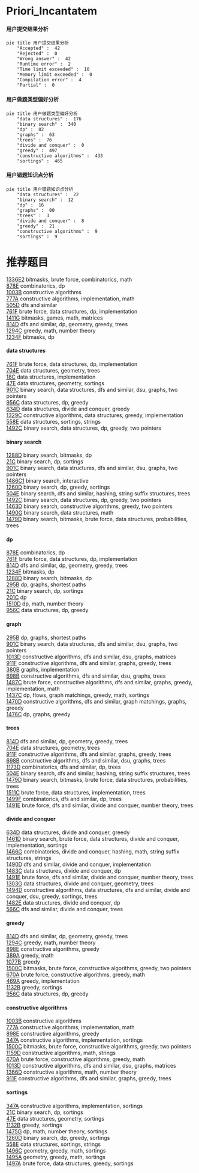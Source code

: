 # Priori_Incantatem
<!-- tabs:start -->
#### **用户提交结果分析**

```mermaid
pie title 用户提交结果分析
    "Accepted" :  42
    "Rejected" :  0
    "Wrong answer" :  42
    "Runtime error" :  2
    "Time limit exceeded" :  10
    "Memory limit exceeded" :  0
    "Compilation error" :  4
    "Partial" :  0
```
#### **用户做题类型偏好分析**

```mermaid
pie title 用户做题类型偏好分析
    "data structures" :  176
    "binary search" :  340
    "dp" :  82
    "graphs" :  63
    "trees" :  76
    "divide and conquer" :  0
    "greedy" :  497
    "constructive algorithms" :  433
    "sortings" :  465
```
#### **用户错题知识点分析**

```mermaid
pie title 用户错题知识点分析
    "data structures" :  22
    "binary search" :  12
    "dp" :  16
    "graphs" :  00
    "trees" :  3
    "divide and conquer" :  8
    "greedy" :  21
    "constructive algorithms" :  9
    "sortings" :  9
```
<!-- tabs:end -->
# 推荐题目
[1336E2](http://codeforces.com/problemset/problem/1336/E2)		bitmasks,
                        brute force,
                        combinatorics,
                        math		  
[878E](http://codeforces.com/problemset/problem/878/E)		combinatorics,
                        dp		  
[1003B](http://codeforces.com/problemset/problem/1003/B)		constructive algorithms		  
[777A](http://codeforces.com/problemset/problem/777/A)		constructive algorithms,
                        implementation,
                        math		  
[505D](http://codeforces.com/problemset/problem/505/D)		dfs and similar		  
[761F](http://codeforces.com/problemset/problem/761/F)		brute force,
                        data structures,
                        dp,
                        implementation		  
[1411G](http://codeforces.com/problemset/problem/1411/G)		bitmasks,
                        games,
                        math,
                        matrices		  
[814D](http://codeforces.com/problemset/problem/814/D)		dfs and similar,
                        dp,
                        geometry,
                        greedy,
                        trees		  
[1294C](http://codeforces.com/problemset/problem/1294/C)		greedy,
                        math,
                        number theory		  
[1234F](http://codeforces.com/problemset/problem/1234/F)		bitmasks,
                        dp		  
<!-- tabs:start -->
#### **data structures**
[761F](http://codeforces.com/problemset/problem/761/F)		brute force,
                        data structures,
                        dp,
                        implementation		  
[704E](http://codeforces.com/problemset/problem/704/E)		data structures,
                        geometry,
                        trees		  
[18C](http://codeforces.com/problemset/problem/18/C)		data structures,
                        implementation		  
[47E](http://codeforces.com/problemset/problem/47/E)		data structures,
                        geometry,
                        sortings		  
[901C](http://codeforces.com/problemset/problem/901/C)		binary search,
                        data structures,
                        dfs and similar,
                        dsu,
                        graphs,
                        two pointers		  
[956C](https://codeforces.com/contest/956/problem/C)		data structures,
                        dp,
                        greedy		  
[634D](https://codeforces.com/contest/634/problem/D)		data structures,
                        divide and conquer,
                        greedy		  
[1329C](http://codeforces.com/problemset/problem/1329/C)		constructive algorithms,
                        data structures,
                        greedy,
                        implementation		  
[558E](http://codeforces.com/problemset/problem/558/E)		data structures,
                        sortings,
                        strings		  
[1492C](http://codeforces.com/problemset/problem/1492/C)		binary search,
                        data structures,
                        dp,
                        greedy,
                        two pointers		  
#### **binary search**
[1288D](http://codeforces.com/problemset/problem/1288/D)		binary search,
                        bitmasks,
                        dp		  
[21C](http://codeforces.com/problemset/problem/21/C)		binary search,
                        dp,
                        sortings		  
[901C](http://codeforces.com/problemset/problem/901/C)		binary search,
                        data structures,
                        dfs and similar,
                        dsu,
                        graphs,
                        two pointers		  
[1486C1](http://codeforces.com/problemset/problem/1486/C1)		binary search,
                        interactive		  
[1260D](http://codeforces.com/problemset/problem/1260/D)		binary search,
                        dp,
                        greedy,
                        sortings		  
[504E](http://codeforces.com/problemset/problem/504/E)		binary search,
                        dfs and similar,
                        hashing,
                        string suffix structures,
                        trees		  
[1492C](http://codeforces.com/problemset/problem/1492/C)		binary search,
                        data structures,
                        dp,
                        greedy,
                        two pointers		  
[1463D](http://codeforces.com/problemset/problem/1463/D)		binary search,
                        constructive algorithms,
                        greedy,
                        two pointers		  
[1490G](http://codeforces.com/problemset/problem/1490/G)		binary search,
                        data structures,
                        math		  
[1479D](http://codeforces.com/problemset/problem/1479/D)		binary search,
                        bitmasks,
                        brute force,
                        data structures,
                        probabilities,
                        trees		  
#### **dp**
[878E](http://codeforces.com/problemset/problem/878/E)		combinatorics,
                        dp		  
[761F](http://codeforces.com/problemset/problem/761/F)		brute force,
                        data structures,
                        dp,
                        implementation		  
[814D](http://codeforces.com/problemset/problem/814/D)		dfs and similar,
                        dp,
                        geometry,
                        greedy,
                        trees		  
[1234F](http://codeforces.com/problemset/problem/1234/F)		bitmasks,
                        dp		  
[1288D](http://codeforces.com/problemset/problem/1288/D)		binary search,
                        bitmasks,
                        dp		  
[295B](http://codeforces.com/problemset/problem/295/B)		dp,
                        graphs,
                        shortest paths		  
[21C](http://codeforces.com/problemset/problem/21/C)		binary search,
                        dp,
                        sortings		  
[201C](http://codeforces.com/problemset/problem/201/C)		dp		  
[1510D](http://codeforces.com/problemset/problem/1510/D)		dp,
                        math,
                        number theory		  
[956C](https://codeforces.com/contest/956/problem/C)		data structures,
                        dp,
                        greedy		  
#### **graph**
[295B](http://codeforces.com/problemset/problem/295/B)		dp,
                        graphs,
                        shortest paths		  
[901C](http://codeforces.com/problemset/problem/901/C)		binary search,
                        data structures,
                        dfs and similar,
                        dsu,
                        graphs,
                        two pointers		  
[1013D](https://codeforces.com/contest/1013/problem/D)		constructive algorithms,
                        dfs and similar,
                        dsu,
                        graphs,
                        matrices		  
[911F](http://codeforces.com/problemset/problem/911/F)		constructive algorithms,
                        dfs and similar,
                        graphs,
                        greedy,
                        trees		  
[380B](http://codeforces.com/problemset/problem/380/B)		graphs,
                        implementation		  
[698B](http://codeforces.com/problemset/problem/698/B)		constructive algorithms,
                        dfs and similar,
                        dsu,
                        graphs,
                        trees		  
[1487C](http://codeforces.com/problemset/problem/1487/C)		brute force,
                        constructive algorithms,
                        dfs and similar,
                        graphs,
                        greedy,
                        implementation,
                        math		  
[1437C](http://codeforces.com/problemset/problem/1437/C)		dp,
                        flows,
                        graph matchings,
                        greedy,
                        math,
                        sortings		  
[1470D](http://codeforces.com/problemset/problem/1470/D)		constructive algorithms,
                        dfs and similar,
                        graph matchings,
                        graphs,
                        greedy		  
[1476C](http://codeforces.com/problemset/problem/1476/C)		dp,
                        graphs,
                        greedy		  
#### **trees**
[814D](http://codeforces.com/problemset/problem/814/D)		dfs and similar,
                        dp,
                        geometry,
                        greedy,
                        trees		  
[704E](http://codeforces.com/problemset/problem/704/E)		data structures,
                        geometry,
                        trees		  
[911F](http://codeforces.com/problemset/problem/911/F)		constructive algorithms,
                        dfs and similar,
                        graphs,
                        greedy,
                        trees		  
[698B](http://codeforces.com/problemset/problem/698/B)		constructive algorithms,
                        dfs and similar,
                        dsu,
                        graphs,
                        trees		  
[1173D](https://codeforces.com/contest/1173/problem/D)		combinatorics,
                        dfs and similar,
                        dp,
                        trees		  
[504E](http://codeforces.com/problemset/problem/504/E)		binary search,
                        dfs and similar,
                        hashing,
                        string suffix structures,
                        trees		  
[1479D](http://codeforces.com/problemset/problem/1479/D)		binary search,
                        bitmasks,
                        brute force,
                        data structures,
                        probabilities,
                        trees		  
[1511C](http://codeforces.com/problemset/problem/1511/C)		brute force,
                        data structures,
                        implementation,
                        trees		  
[1499F](http://codeforces.com/problemset/problem/1499/F)		combinatorics,
                        dfs and similar,
                        dp,
                        trees		  
[1491E](http://codeforces.com/problemset/problem/1491/E)		brute force,
                        dfs and similar,
                        divide and conquer,
                        number theory,
                        trees		  
#### **divide and conquer**
[634D](https://codeforces.com/contest/634/problem/D)		data structures,
                        divide and conquer,
                        greedy		  
[1461D](http://codeforces.com/problemset/problem/1461/D)		binary search,
                        brute force,
                        data structures,
                        divide and conquer,
                        implementation,
                        sortings		  
[1466G](http://codeforces.com/problemset/problem/1466/G)		combinatorics,
                        divide and conquer,
                        hashing,
                        math,
                        string suffix structures,
                        strings		  
[1490D](http://codeforces.com/problemset/problem/1490/D)		dfs and similar,
                        divide and conquer,
                        implementation		  
[1483C](https://codeforces.com/contest/1483/problem/C)		data structures,
                        divide and conquer,
                        dp		  
[1491E](http://codeforces.com/problemset/problem/1491/E)		brute force,
                        dfs and similar,
                        divide and conquer,
                        number theory,
                        trees		  
[1303G](http://codeforces.com/problemset/problem/1303/G)		data structures,
                        divide and conquer,
                        geometry,
                        trees		  
[1494D](http://codeforces.com/problemset/problem/1494/D)		constructive algorithms,
                        data structures,
                        dfs and similar,
                        divide and conquer,
                        dsu,
                        greedy,
                        sortings,
                        trees		  
[1482E](http://codeforces.com/problemset/problem/1482/E)		data structures,
                        divide and conquer,
                        dp		  
[566C](http://codeforces.com/problemset/problem/566/C)		dfs and similar,
                        divide and conquer,
                        trees		  
#### **greedy**
[814D](http://codeforces.com/problemset/problem/814/D)		dfs and similar,
                        dp,
                        geometry,
                        greedy,
                        trees		  
[1294C](http://codeforces.com/problemset/problem/1294/C)		greedy,
                        math,
                        number theory		  
[898E](http://codeforces.com/problemset/problem/898/E)		constructive algorithms,
                        greedy		  
[389A](http://codeforces.com/problemset/problem/389/A)		greedy,
                        math		  
[1077B](http://codeforces.com/problemset/problem/1077/B)		greedy		  
[1500C](http://codeforces.com/problemset/problem/1500/C)		bitmasks,
                        brute force,
                        constructive algorithms,
                        greedy,
                        two pointers		  
[670A](http://codeforces.com/problemset/problem/670/A)		brute force,
                        constructive algorithms,
                        greedy,
                        math		  
[469A](http://codeforces.com/problemset/problem/469/A)		greedy,
                        implementation		  
[1132B](http://codeforces.com/problemset/problem/1132/B)		greedy,
                        sortings		  
[956C](https://codeforces.com/contest/956/problem/C)		data structures,
                        dp,
                        greedy		  
#### **constructive algorithms**
[1003B](http://codeforces.com/problemset/problem/1003/B)		constructive algorithms		  
[777A](http://codeforces.com/problemset/problem/777/A)		constructive algorithms,
                        implementation,
                        math		  
[898E](http://codeforces.com/problemset/problem/898/E)		constructive algorithms,
                        greedy		  
[347A](http://codeforces.com/problemset/problem/347/A)		constructive algorithms,
                        implementation,
                        sortings		  
[1500C](http://codeforces.com/problemset/problem/1500/C)		bitmasks,
                        brute force,
                        constructive algorithms,
                        greedy,
                        two pointers		  
[1159D](https://codeforces.com/contest/1159/problem/D)		constructive algorithms,
                        math,
                        strings		  
[670A](http://codeforces.com/problemset/problem/670/A)		brute force,
                        constructive algorithms,
                        greedy,
                        math		  
[1013D](https://codeforces.com/contest/1013/problem/D)		constructive algorithms,
                        dfs and similar,
                        dsu,
                        graphs,
                        matrices		  
[1366D](http://codeforces.com/problemset/problem/1366/D)		constructive algorithms,
                        math,
                        number theory		  
[911F](http://codeforces.com/problemset/problem/911/F)		constructive algorithms,
                        dfs and similar,
                        graphs,
                        greedy,
                        trees		  
#### **sortings**
[347A](http://codeforces.com/problemset/problem/347/A)		constructive algorithms,
                        implementation,
                        sortings		  
[21C](http://codeforces.com/problemset/problem/21/C)		binary search,
                        dp,
                        sortings		  
[47E](http://codeforces.com/problemset/problem/47/E)		data structures,
                        geometry,
                        sortings		  
[1132B](http://codeforces.com/problemset/problem/1132/B)		greedy,
                        sortings		  
[1475G](http://codeforces.com/problemset/problem/1475/G)		dp,
                        math,
                        number theory,
                        sortings		  
[1260D](http://codeforces.com/problemset/problem/1260/D)		binary search,
                        dp,
                        greedy,
                        sortings		  
[558E](http://codeforces.com/problemset/problem/558/E)		data structures,
                        sortings,
                        strings		  
[1496C](https://codeforces.com/contest/1496/problem/C)		geometry,
                        greedy,
                        math,
                        sortings		  
[1495A](http://codeforces.com/problemset/problem/1495/A)		geometry,
                        greedy,
                        math,
                        sortings		  
[1497A](http://codeforces.com/problemset/problem/1497/A)		brute force,
                        data structures,
                        greedy,
                        sortings		  
<!-- tabs:end -->
